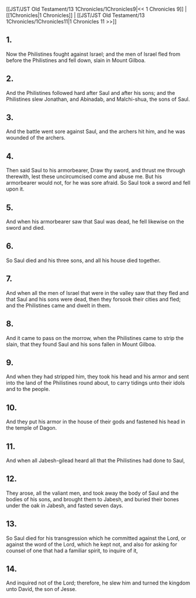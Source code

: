 [[JST/JST Old Testament/13 1Chronicles/1Chronicles9|<< 1 Chronicles 9]] | [[1Chronicles|1 Chronicles]] | [[JST/JST Old Testament/13 1Chronicles/1Chronicles11|1 Chronicles 11 >>]]
## 1.
Now the Philistines fought against Israel; and the men of Israel fled from before the Philistines and fell down, slain in Mount Gilboa.
## 2.
And the Philistines followed hard after Saul and after his sons; and the Philistines slew Jonathan, and Abinadab, and Malchi-shua, the sons of Saul.
## 3.
And the battle went sore against Saul, and the archers hit him, and he was wounded of the archers.
## 4.
Then said Saul to his armorbearer, Draw thy sword, and thrust me through therewith, lest these uncircumcised come and abuse me. But his armorbearer would not, for he was sore afraid. So Saul took a sword and fell upon it.
## 5.
And when his armorbearer saw that Saul was dead, he fell likewise on the sword and died.
## 6.
So Saul died and his three sons, and all his house died together.
## 7.
And when all the men of Israel that were in the valley saw that they fled and that Saul and his sons were dead, then they forsook their cities and fled; and the Philistines came and dwelt in them.
## 8.
And it came to pass on the morrow, when the Philistines came to strip the slain, that they found Saul and his sons fallen in Mount Gilboa.
## 9.
And when they had stripped him, they took his head and his armor and sent into the land of the Philistines round about, to carry tidings unto their idols and to the people.
## 10.
And they put his armor in the house of their gods and fastened his head in the temple of Dagon.
## 11.
And when all Jabesh-gilead heard all that the Philistines had done to Saul,
## 12.
They arose, all the valiant men, and took away the body of Saul and the bodies of his sons, and brought them to Jabesh, and buried their bones under the oak in Jabesh, and fasted seven days.
## 13.
So Saul died for his transgression which he committed against the Lord, or against the word of the Lord, which he kept not, and also for asking for counsel of one that had a familiar spirit, to inquire of it,
## 14.
And inquired not of the Lord; therefore, he slew him and turned the kingdom unto David, the son of Jesse.

